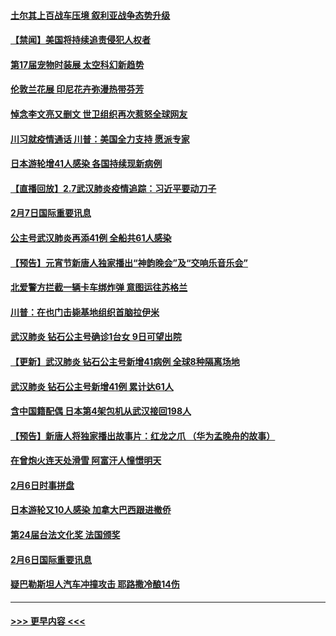 #### [土尔其上百战车压境 叙利亚战争态势升级](../pages/prog202/a102772132.md?t=02080844) 
#### [【禁闻】美国将持续追责侵犯人权者](../pages/prog202/a102772042.md?t=02080844) 
#### [第17届宠物时装展 太空科幻新趋势](../pages/prog202/a102772033.md?t=02080844) 
#### [伦敦兰花展 印尼花卉弥漫热带芬芳](../pages/prog202/a102772026.md?t=02080844) 
#### [悼念李文亮又删文 世卫组织再次惹怒全球网友](../pages/prog202/a102771968.md?t=02080844) 
#### [川习就疫情通话 川普：美国全力支持 愿派专家](../pages/prog202/a102771930.md?t=02080844) 
#### [日本游轮增41人感染 各国持续现新病例](../pages/prog202/a102771912.md?t=02080844) 
#### [【直播回放】2.7武汉肺炎疫情追踪：习近平要动刀子](../pages/prog202/a102771649.md?t=02080844) 
#### [2月7日国际重要讯息](../pages/prog202/a102771747.md?t=02080844) 
#### [公主号武汉肺炎再添41例 全船共61人感染](../pages/prog202/a102771703.md?t=02080844) 
#### [【预告】元宵节新唐人独家播出“神韵晚会”及“交响乐音乐会”](../pages/prog202/a102767674.md?t=02080844) 
#### [北爱警方拦截一辆卡车绑炸弹 意图运往苏格兰](../pages/prog202/a102771609.md?t=02080844) 
#### [川普：在也门击毙基地组织首脑拉伊米](../pages/prog202/a102771528.md?t=02080844) 
#### [武汉肺炎 钻石公主号确诊1台女 9日可望出院](../pages/prog202/a102771518.md?t=02080844) 
#### [【更新】武汉肺炎 钻石公主号新增41病例 全球8种隔离场地](../pages/prog202/a102770740.md?t=02080844) 
#### [武汉肺炎 钻石公主号新增41例 累计达61人](../pages/prog202/a102771486.md?t=02080844) 
#### [含中国籍配偶 日本第4架包机从武汉接回198人](../pages/prog202/a102771472.md?t=02080844) 
#### [【预告】新唐人将独家播出故事片：红龙之爪 （华为孟晚舟的故事）](../pages/prog202/a102767728.md?t=02080844) 
#### [在曾炮火连天处滑雪 阿富汗人憧憬明天](../pages/prog202/a102771290.md?t=02080844) 
#### [2月6日时事拼盘](../pages/prog202/a102771225.md?t=02080844) 
#### [日本游轮又10人感染 加拿大巴西跟进撤侨](../pages/prog202/a102771084.md?t=02080844) 
#### [第24届台法文化奖 法国颁奖](../pages/prog202/a102771032.md?t=02080844) 
#### [2月6日国际重要讯息](../pages/prog202/a102770794.md?t=02080844) 
#### [疑巴勒斯坦人汽车冲撞攻击 耶路撒冷酿14伤](../pages/prog202/a102770586.md?t=02080844) 

----
#### [ >>> 更早内容 <<< ](../indexes/prog202-earlier.md)
